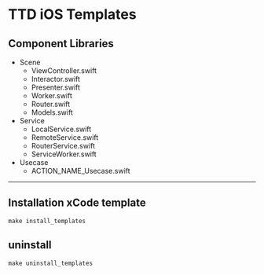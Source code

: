 # TTD iOS Templates

## Component Libraries

- Scene
  - ViewController.swift
  - Interactor.swift
  - Presenter.swift
  - Worker.swift
  - Router.swift
  - Models.swift
- Service
  - LocalService.swift
  - RemoteService.swift
  - RouterService.swift
  - ServiceWorker.swift
- Usecase
  - ACTION_NAME_Usecase.swift

---

## Installation xCode template

```
make install_templates
```

## uninstall

```
make uninstall_templates
```
